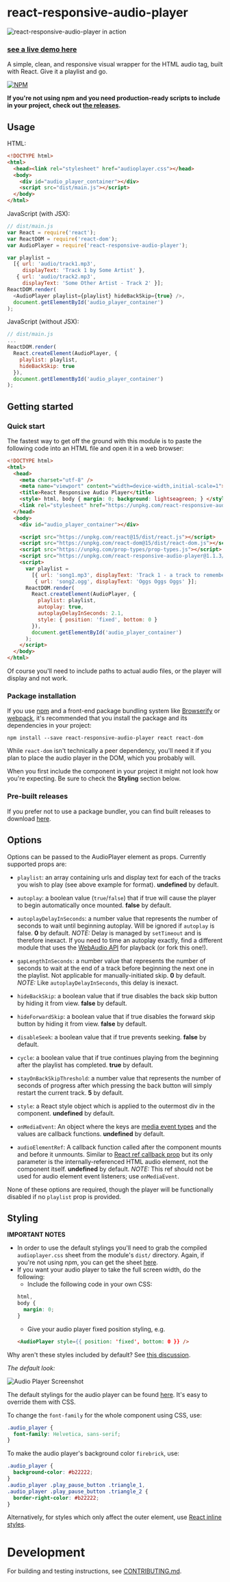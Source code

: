 # react-responsive-audio-player

![react-responsive-audio-player in action](demo.gif)

### [see a live demo here](https://benwiley4000.github.io/react-responsive-audio-player/)

A simple, clean, and responsive visual wrapper for the HTML audio tag, built with React. Give it a playlist and go.

[![NPM](https://nodei.co/npm/react-responsive-audio-player.png)](https://npmjs.org/package/react-responsive-audio-player)

**If you're not using npm and you need production-ready scripts to include in your project, check out [the releases](https://github.com/benwiley4000/react-responsive-audio-player/releases).**

## Usage
HTML:
```html
<!DOCTYPE html>
<html>
  <head><link rel="stylesheet" href="audioplayer.css"></head>
  <body>
    <div id="audio_player_container"></div>
    <script src="dist/main.js"></script>
  </body>
</html>
```
JavaScript (with JSX):
```javascript
// dist/main.js
var React = require('react');
var ReactDOM = require('react-dom');
var AudioPlayer = require('react-responsive-audio-player');

var playlist =
  [{ url: 'audio/track1.mp3',
     displayText: 'Track 1 by Some Artist' },
   { url: 'audio/track2.mp3',
     displayText: 'Some Other Artist - Track 2' }];
ReactDOM.render(
  <AudioPlayer playlist={playlist} hideBackSkip={true} />,
  document.getElementById('audio_player_container')
);
```
JavaScript (without JSX):
```javascript
// dist/main.js
...
ReactDOM.render(
  React.createElement(AudioPlayer, {
    playlist: playlist,
    hideBackSkip: true
  }),
  document.getElementById('audio_player_container')
);
```

## Getting started
### Quick start
The fastest way to get off the ground with this module is to paste the following code into an HTML file and open it in a web browser:
```html
<!DOCTYPE html>
<html>
  <head>
    <meta charset="utf-8" />
    <meta name="viewport" content="width=device-width,initial-scale=1">
    <title>React Responsive Audio Player</title>
    <style> html, body { margin: 0; background: lightseagreen; } </style>
    <link rel="stylesheet" href="https://unpkg.com/react-responsive-audio-player/dist/audioplayer.css">
  </head>
  <body>
    <div id="audio_player_container"></div>

    <script src="https://unpkg.com/react@15/dist/react.js"></script>
    <script src="https://unpkg.com/react-dom@15/dist/react-dom.js"></script>
    <script src="https://unpkg.com/prop-types/prop-types.js"></script>
    <script src="https://unpkg.com/react-responsive-audio-player@1.1.3/dist/audioplayer.js"></script>
    <script>
      var playlist =
        [{ url: 'song1.mp3', displayText: 'Track 1 - a track to remember' },
         { url: 'song2.ogg', displayText: 'Oggs Oggs Oggs' }];
      ReactDOM.render(
        React.createElement(AudioPlayer, {
          playlist: playlist,
          autoplay: true,
          autoplayDelayInSeconds: 2.1,
          style: { position: 'fixed', bottom: 0 }
        }),
        document.getElementById('audio_player_container')
      );
    </script>
  </body>
</html>
```
Of course you'll need to include paths to actual audio files, or the player will display and not work.

### Package installation
If you use [npm](https://www.npmjs.com/) and a front-end package bundling system like [Browserify](http://browserify.org/) or [webpack](https://webpack.github.io/), it's recommended that you install the package and its dependencies in your project:
```
npm install --save react-responsive-audio-player react react-dom
```
While `react-dom` isn't technically a peer dependency, you'll need it if you plan to place the audio player in the DOM, which you probably will.

When you first include the component in your project it might not look how you're expecting. Be sure to check the **Styling** section below.

### Pre-built releases
If you prefer not to use a package bundler, you can find built releases to download [here](https://github.com/benwiley4000/react-responsive-audio-player/releases).

## Options
Options can be passed to the AudioPlayer element as props. Currently supported props are:

* `playlist`: an array containing urls and display text for each of the tracks you wish to play (see above example for format). **undefined** by default.

* `autoplay`: a boolean value (`true`/`false`) that if true will cause the player to begin automatically once mounted. **false** by default.

* `autoplayDelayInSeconds`: a number value that represents the number of seconds to wait until beginning autoplay. Will be ignored if `autoplay` is false. **0** by default. *NOTE:* Delay is managed by `setTimeout` and is therefore inexact. If you need to time an autoplay exactly, find a different module that uses the [WebAudio API](https://developer.mozilla.org/en-US/docs/Web/API/Web_Audio_API) for playback (or fork this one!).

* `gapLengthInSeconds`: a number value that represents the number of seconds to wait at the end of a track before beginning the next one in the playlist. Not applicable for manually-initiated skip. **0** by default. *NOTE:* Like `autoplayDelayInSeconds`, this delay is inexact.

* `hideBackSkip`: a boolean value that if true disables the back skip button by hiding it from view. **false** by default.

* `hideForwardSkip`: a boolean value that if true disables the forward skip button by hiding it from view. **false** by default.

* `disableSeek`: a boolean value that if true prevents seeking. **false** by default.

* `cycle`: a boolean value that if true continues playing from the beginning after the playlist has completed. **true** by default.

* `stayOnBackSkipThreshold`: a number value that represents the number of seconds of progress after which pressing the back button will simply restart the current track. **5** by default.

* `style`: a React style object which is applied to the outermost div in the component. **undefined** by default.

* `onMediaEvent`: An object where the keys are [media event types](https://developer.mozilla.org/en-US/docs/Web/Guide/Events/Media_events) and the values are callback functions. **undefined** by default.

* `audioElementRef`: A callback function called after the component mounts and before it unmounts. Similar to [React ref callback prop](https://facebook.github.io/react/docs/refs-and-the-dom.html#the-ref-callback-attribute) but its only parameter is the internally-referenced HTML audio element, not the component itself. **undefined** by default. *NOTE:* This ref should not be used for audio element event listeners; use `onMediaEvent`.

None of these options are required, though the player will be functionally disabled if no `playlist` prop is provided.

## Styling
**IMPORTANT NOTES**
* In order to use the default stylings you'll need to grab the compiled `audioplayer.css` sheet from the module's `dist/` directory. Again, if you're not using npm, you can get the sheet [here](https://github.com/benwiley4000/react-responsive-audio-player/releases).
* If you want your audio player to take the full screen width, do the following:
  * Include the following code in your own CSS:
  ```css
  html,
  body {
    margin: 0;
  }
  ```
  * Give your audio player fixed position styling, e.g.
  ```html
  <AudioPlayer style={{ position: 'fixed', bottom: 0 }} />
  ```

Why aren't these styles included by default? See [this discussion](https://github.com/benwiley4000/react-responsive-audio-player/issues/6).

*The default look:*

![Audio Player Screenshot](audio_player_example_01.png)

The default stylings for the audio player can be found [here](https://github.com/benwiley4000/react-responsive-audio-player/blob/master/src/index.scss). It's easy to override them with CSS.

To change the `font-family` for the whole component using CSS, use:
```css
.audio_player {
  font-family: Helvetica, sans-serif;
}
```
To make the audio player's background color `firebrick`, use:
```css
.audio_player {
  background-color: #b22222;
}
.audio_player .play_pause_button .triangle_1,
.audio_player .play_pause_button .triangle_2 {
  border-right-color: #b22222;
}
```
Alternatively, for styles which only affect the outer element, use [React inline styles](https://facebook.github.io/react/docs/dom-elements.html#style).

# Development

For building and testing instructions, see [CONTRIBUTING.md](CONTRIBUTING.md).

